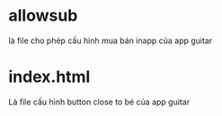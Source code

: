   # allowsub 
là file cho phép cấu hình mua bán inapp của app guitar
  # index.html
Là file cấu hình button close to bé của app guitar 

